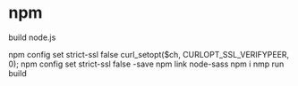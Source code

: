 # npm
build node.js

npm config set strict-ssl false
curl_setopt($ch, CURLOPT_SSL_VERIFYPEER, 0);
npm config set strict-ssl false -save
npm link node-sass
npm i
nmp run build
